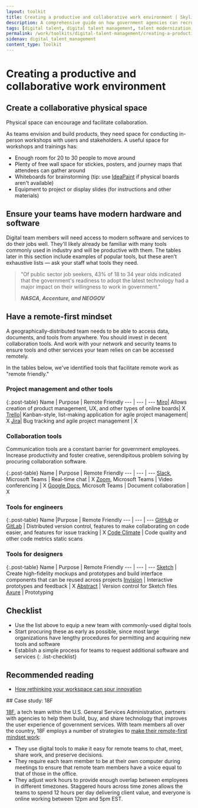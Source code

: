 ```yaml
---
layout: toolkit
title: Creating a productive and collaborative work environment | Skylight Digital Talent Management Handbook
description: A comprehensive guide on how government agencies can recruit, hire, onboard, and retain digital talent.
tags: [digital talent, digital talent management, talent modernization, guide]
permalink: /work/toolkits/digital-talent-management/creating-a-productive-and-collaborative-work-environment/
sidenav: digital_talent_management
content_type: Toolkit
---
```


# Creating a productive and collaborative work environment

## Create a collaborative physical space

Physical space can encourage and facilitate collaboration.

As teams envision and build products, they need space for conducting in-person workshops with users and stakeholders. A useful space for workshops and trainings has:

- Enough room for 20 to 30 people to move around
- Plenty of free wall space for stickies, posters, and journey maps that attendees can gather around
- Whiteboards for brainstorming (tip: use [IdeaPaint](https://ideapaint.com/) if physical boards aren't available)
- Equipment to project or display slides (for instructions and other materials)

## Ensure your teams have modern hardware and software

Digital team members will need access to modern software and services to do their jobs well. They'll likely already be familiar with many tools commonly used in industry and will be productive with them. The tables later in this section include examples of popular tools, but these aren't exhaustive lists &mdash; ask your staff what tools they need.

<blockquote class="post-blockquote" cite="https://collaborate.nasca.org/HigherLogic/System/DownloadDocumentFile.ashx?DocumentFileKey=3cbd8f19-fd2e-c0c6-3575-f64cc9cdf35f&forceDialog=0">
<p>"Of public sector job seekers, 43% of 18 to 34 year olds indicated that the government's readiness to adopt the latest technology had a major impact on their willingness to work in government."</p>
<cite><strong>NASCA, Accenture, and NEOGOV</strong></cite>
</blockquote>

## Have a remote-first mindset

A geographically-distributed team needs to be able to access data, documents, and tools from anywhere. You should invest in decent collaboration tools. And work with your network and security teams to ensure tools and other services your team relies on can be accessed remotely.

In the tables below, we've identified tools that facilitate remote work as "remote friendly."

### Project management and other tools

{:.post-table}
Name | Purpose | Remote Friendly
--- | --- | ---
[Miro](https://miro.com/)| Allows creation of product management, UX, and other types of online boards| X
[Trello](https://trello.com/)| Kanban-style, list-making application for agile project management| X
[Jira](https://www.atlassian.com/software/jira)| Bug tracking and agile project management | X

### Collaboration tools

Communication tools are a constant barrier for government employees. Increase productivity and foster creative, serendipitous problem solving by procuring collaboration software.

{:.post-table}
Name                                           | Purpose                          | Remote Friendly
--- | --- | ---
[Slack](https://slack.com/), Microsoft Teams  | Real-time chat                      | X
[Zoom](https://zoom.us/), Microsoft Teams                        | Video conferencing                  | X
[Google Docs](https://docs.google.com/), Microsoft Teams         | Document collaboration  | X

### Tools for engineers

{:.post-table}
Name |Purpose | Remote Friendly
--- | --- | ---
[GitHub](https://github.com/) or [GitLab](https://gitlab.com/)  | Distributed version control, features to make collaborating on code easier, and features for issue tracking  | X
[Code Climate](https://codeclimate.com/)                          | Code quality and other code metrics static scans

### Tools for designers

{:.post-table}
Name | Purpose | Remote Friendly
--- | --- | ---
[Sketch](https://www.sketch.com/)         | Create high-fidelity mockups and prototypes and build interface components that can be reused across projects
[Invision](https://www.invisionapp.com/)  | Interactive prototypes and feedback | X
[Abstract](https://www.abstract.com/)     | Version control for Sketch files
[Axure](https://www.axure.com/)           | Prototyping

## Checklist

- Use the list above to equip a new team with commonly-used digital tools
- Start procuring these as early as possible, since most large organizations have lengthy procedures for permitting and acquiring new tools and software
- Establish a simple process for teams to request additional software and services
{: .list-checklist}

## Recommended reading

- [How rethinking your workspace can spur innovation](https://medium.com/@BloombergCities/how-rethinking-your-workspace-can-spur-innovation-ef6ff553b75b)

<div class="callout callout--case-study" markdown="1">
## Case study: 18F

[18F](https://18f.gsa.gov/), a tech team within the U.S. General Services Administration, partners with agencies to help them build, buy, and share technology that improves the user experience of government services. With team members all over the country, 18F employs a number of strategies to [make their remote-first mindset work](https://18f.gsa.gov/2015/10/15/best-practices-for-distributed-teams/):

- They use digital tools to make it easy for remote teams to chat, meet, share work, and preserve decisions.
- They require each team member to be at their own computer during meetings to ensure that remote team members have a voice equal to that of those in the office.
- They adjust work hours to provide enough overlap between employees in different timezones. Staggered hours across time zones allows the teams to spend 12 hours per day delivering client value, and everyone is online working between 12pm and 5pm EST.
</div>
